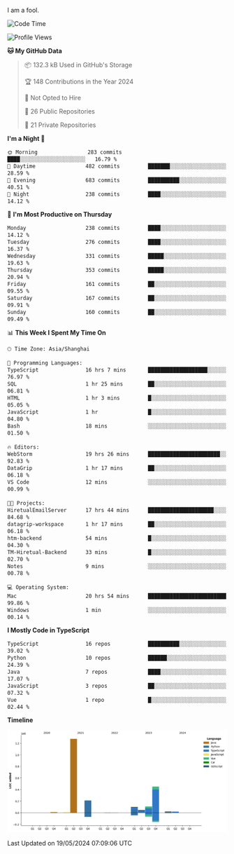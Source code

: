 I am a fool.

<!--START_SECTION:waka-->
![Code Time](http://img.shields.io/badge/Code%20Time-1%2C439%20hrs%2028%20mins-blue)

![Profile Views](http://img.shields.io/badge/Profile%20Views-0-blue)

**🐱 My GitHub Data** 

> 📦 132.3 kB Used in GitHub's Storage 
 > 
> 🏆 148 Contributions in the Year 2024
 > 
> 🚫 Not Opted to Hire
 > 
> 📜 26 Public Repositories 
 > 
> 🔑 21 Private Repositories 
 > 
**I'm a Night 🦉** 

```text
🌞 Morning                283 commits         ████░░░░░░░░░░░░░░░░░░░░░   16.79 % 
🌆 Daytime                482 commits         ███████░░░░░░░░░░░░░░░░░░   28.59 % 
🌃 Evening                683 commits         ██████████░░░░░░░░░░░░░░░   40.51 % 
🌙 Night                  238 commits         ████░░░░░░░░░░░░░░░░░░░░░   14.12 % 
```
📅 **I'm Most Productive on Thursday** 

```text
Monday                   238 commits         ████░░░░░░░░░░░░░░░░░░░░░   14.12 % 
Tuesday                  276 commits         ████░░░░░░░░░░░░░░░░░░░░░   16.37 % 
Wednesday                331 commits         █████░░░░░░░░░░░░░░░░░░░░   19.63 % 
Thursday                 353 commits         █████░░░░░░░░░░░░░░░░░░░░   20.94 % 
Friday                   161 commits         ██░░░░░░░░░░░░░░░░░░░░░░░   09.55 % 
Saturday                 167 commits         ██░░░░░░░░░░░░░░░░░░░░░░░   09.91 % 
Sunday                   160 commits         ██░░░░░░░░░░░░░░░░░░░░░░░   09.49 % 
```


📊 **This Week I Spent My Time On** 

```text
🕑︎ Time Zone: Asia/Shanghai

💬 Programming Languages: 
TypeScript               16 hrs 7 mins       ███████████████████░░░░░░   76.97 % 
SQL                      1 hr 25 mins        ██░░░░░░░░░░░░░░░░░░░░░░░   06.81 % 
HTML                     1 hr 3 mins         █░░░░░░░░░░░░░░░░░░░░░░░░   05.05 % 
JavaScript               1 hr                █░░░░░░░░░░░░░░░░░░░░░░░░   04.80 % 
Bash                     18 mins             ░░░░░░░░░░░░░░░░░░░░░░░░░   01.50 % 

🔥 Editors: 
WebStorm                 19 hrs 26 mins      ███████████████████████░░   92.83 % 
DataGrip                 1 hr 17 mins        ██░░░░░░░░░░░░░░░░░░░░░░░   06.18 % 
VS Code                  12 mins             ░░░░░░░░░░░░░░░░░░░░░░░░░   00.99 % 

🐱‍💻 Projects: 
HiretualEmailServer      17 hrs 44 mins      █████████████████████░░░░   84.68 % 
datagrip-workspace       1 hr 17 mins        ██░░░░░░░░░░░░░░░░░░░░░░░   06.18 % 
htm-backend              54 mins             █░░░░░░░░░░░░░░░░░░░░░░░░   04.30 % 
TM-Hiretual-Backend      33 mins             █░░░░░░░░░░░░░░░░░░░░░░░░   02.70 % 
Notes                    9 mins              ░░░░░░░░░░░░░░░░░░░░░░░░░   00.78 % 

💻 Operating System: 
Mac                      20 hrs 54 mins      █████████████████████████   99.86 % 
Windows                  1 min               ░░░░░░░░░░░░░░░░░░░░░░░░░   00.14 % 
```

**I Mostly Code in TypeScript** 

```text
TypeScript               16 repos            ██████████░░░░░░░░░░░░░░░   39.02 % 
Python                   10 repos            ██████░░░░░░░░░░░░░░░░░░░   24.39 % 
Java                     7 repos             ████░░░░░░░░░░░░░░░░░░░░░   17.07 % 
JavaScript               3 repos             ██░░░░░░░░░░░░░░░░░░░░░░░   07.32 % 
Vue                      1 repo              █░░░░░░░░░░░░░░░░░░░░░░░░   02.44 % 
```



**Timeline**

![Lines of Code chart](https://raw.githubusercontent.com/VeejaLiu/VeejaLiu/master/assets/bar_graph.png)


 Last Updated on 19/05/2024 07:09:06 UTC
<!--END_SECTION:waka-->
